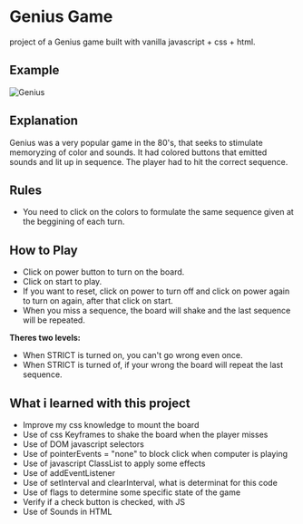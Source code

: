 # Genius Game
project of a Genius game built with vanilla javascript + css + html.

## Example
![Genius](https://user-images.githubusercontent.com/23657514/154719273-bb2963b6-c6e8-41a0-a5f2-b2fe5c872df3.gif)

## Explanation
Genius was a very popular game in the 80's, that seeks to stimulate memoryzing of color and sounds. It had colored buttons that emitted sounds and lit up in sequence. The player had to hit  the correct sequence.  

## Rules
- You need to click on the colors to formulate the same sequence given at the beggining of each turn.

## How to Play
- Click on power button to turn on the board.
- Click on start to play.
- If you want to reset, click on power to turn off and click on power again to turn on again, after that click on start.
- When you miss a sequence, the board will shake and the last sequence will be repeated.

**Theres two levels:** 
- When STRICT is turned on, you can't go wrong even once. 
- When STRICT is turned of, if your wrong the board will repeat the last sequence.

## What i learned with this project
- Improve my css knowledge to mount the board
- Use of css Keyframes to shake the board when the player misses
- Use of DOM javascript selectors
- Use of pointerEvents = "none" to block click when computer is playing
- Use of javascript ClassList to apply some effects
- Use of addEventListener
- Use of setInterval and clearInterval, what is determinat for this code
- Use of flags to determine some specific state of the game
- Verify if a check button is checked, with JS
- Use of Sounds in HTML


